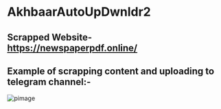 ﻿# AkhbaarAutoUpDwnldr2
 ## Scrapped Website- https://newspaperpdf.online/
 ## Example of scrapping content and uploading  to telegram channel:-
 
![pimage](https://user-images.githubusercontent.com/72473589/119238553-a38b4500-bb60-11eb-8a56-7e614a6dbbbd.png)
